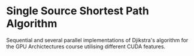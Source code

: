 # Single Source Shortest Path Algorithm

Sequential and several parallel implementations of Djikstra's algorithm for the GPU Archictectures course utilising different CUDA features.
